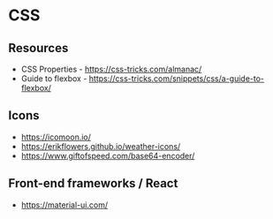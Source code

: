 # CSS 
## Resources
* CSS Properties - https://css-tricks.com/almanac/
* Guide to flexbox - https://css-tricks.com/snippets/css/a-guide-to-flexbox/

## Icons
* https://icomoon.io/
* https://erikflowers.github.io/weather-icons/
* https://www.giftofspeed.com/base64-encoder/

## Front-end frameworks / React
* https://material-ui.com/